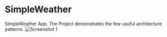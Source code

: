 # SimpleWeather
SimpleWeather App. The Project demonstrates the few usuful architecture patterns.
![Screenshot 1](https://user-images.githubusercontent.com/77536764/177764246-4177ea2d-1a43-45e4-94b3-513da62a676e.png)
